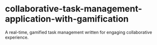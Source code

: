 # collaborative-task-management-application-with-gamification
A real-time, gamified task management written for engaging collaborative experience.
